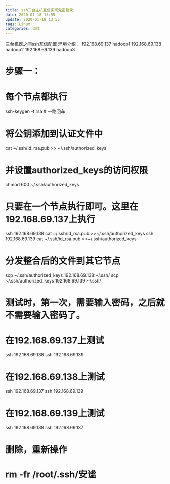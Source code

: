 ```yaml
---
title: ssh三台主机互信实现免密登录
date: 2020-01-18 13:55
update: 2020-01-18 13:55
tags: Linux
categories: 运维
---
```



三台机器之间ssh互信配置
环境介绍：
192.168.69.137    hadoop1
192.168.69.138    hadoop2
192.168.69.139    hadoop3

# 步骤一：
# 每个节点都执行
ssh-keygen -t rsa # 一路回车


# 将公钥添加到认证文件中
cat ~/.ssh/id_rsa.pub >> ~/.ssh/authorized_keys
# 并设置authorized_keys的访问权限
chmod 600 ~/.ssh/authorized_keys

# 只要在一个节点执行即可。这里在 192.168.69.137上执行
ssh 192.168.69.138 cat ~/.ssh/id_rsa.pub >>~/.ssh/authorized_keys
ssh 192.168.69.139 cat ~/.ssh/id_rsa.pub >>~/.ssh/authorized_keys


# 分发整合后的文件到其它节点
scp ~/.ssh/authorized_keys 192.168.69.138:~/.ssh/
scp ~/.ssh/authorized_keys 192.168.69.139:~/.ssh/

# 测试时，第一次，需要输入密码，之后就不需要输入密码了。
# 在192.168.69.137上测试
ssh 192.168.69.138
ssh 192.168.69.139

# 在192.168.69.138上测试
ssh 192.168.69.137
ssh 192.168.69.139

# 在192.168.69.139上测试
ssh 192.168.69.138
ssh 192.168.69.137


# 删除，重新操作
#  rm -fr /root/.ssh/安谧 
